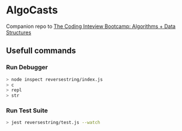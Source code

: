# AlgoCasts

Companion repo to [The Coding Inteview Bootcamp: Algorithms + Data Structures](https://www.udemy.com/course/coding-interview-bootcamp-algorithms-and-data-structure/)


## Usefull commands

### Run Debugger

```bash
> node inspect reversestring/index.js
> c
> repl
> str
```

### Run Test Suite

```bash
> jest reversestring/test.js --watch
```